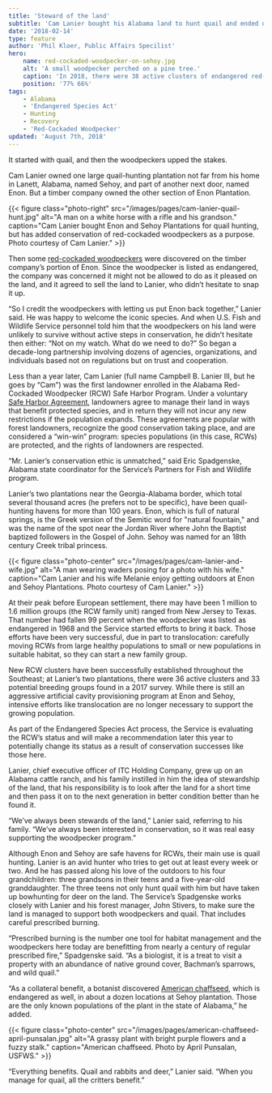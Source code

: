 ```yaml
---
title: 'Steward of the land'
subtitle: 'Cam Lanier bought his Alabama land to hunt quail and ended up helping endangered woodpeckers'
date: '2018-02-14'
type: feature
author: 'Phil Kloer, Public Affairs Specilist'
hero:
    name: red-cockaded-woodpecker-on-sehoy.jpg
    alt: 'A small woodpecker perched on a pine tree.'
    caption: 'In 2018, there were 38 active clusters of endangered red-cockaded woodpeckers on this property in Alabama, thriving there under a Safe Harbor Agreement. Composite photo by Mark Bailey.'
    position: '77% 66%'
tags:
    - Alabama
    - 'Endangered Species Act'
    - Hunting
    - Recovery
    - 'Red-Cockaded Woodpecker'
updated: 'August 7th, 2018'
---
```


It started with quail, and then the woodpeckers upped the stakes. 

Cam Lanier owned one large quail-hunting plantation not far from his home in Lanett, Alabama, named Sehoy, and part of another next door, named Enon. But a timber company owned the other section of Enon Plantation.

{{< figure class="photo-right" src="/images/pages/cam-lanier-quail-hunt.jpg" alt="A man on a white horse with a rifle and his grandson." caption="Cam Lanier bought Enon and Sehoy Plantations for quail hunting, but has added conservation of red-cockaded woodpeckers as a purpose. Photo courtesy of Cam Lanier." >}}

Then some [red-cockaded woodpeckers](https://www.fws.gov/rcwrecovery/rcw.html) were discovered on the timber company’s portion of Enon. Since the woodpecker is listed as endangered, the company was concerned it might not be allowed to do as it pleased on the land, and it agreed to sell the land to Lanier, who didn’t hesitate to snap it up.

“So I credit the woodpeckers with letting us put Enon back together,” Lanier said. He was happy to welcome the iconic species.
And when U.S. Fish and Wildlife Service personnel told him that the woodpeckers on his land were unlikely to survive without active steps in conservation, he didn’t hesitate then either: “Not on my watch. What do we need to do?” 
So began a decade-long partnership involving dozens of agencies, organizations, and individuals based not on regulations but on trust and cooperation.

Less than a year later, Cam Lanier (full name Campbell B. Lanier III, but he goes by “Cam”) was the first landowner enrolled in the Alabama Red-Cockaded Woodpecker (RCW) Safe Harbor Program. Under a voluntary [Safe Harbor Agreement](https://www.fws.gov/endangered/landowners/safe-harbor-agreements.html), landowners agree to manage their land in ways that benefit protected species, and in return they will not incur any new restrictions if the population expands. These agreements are popular with forest landowners, recognize the good conservation taking place, and are considered a “win-win” program: species populations (in this case, RCWs) are protected, and the rights of landowners are respected.

“Mr. Lanier’s conservation ethic is unmatched,” said Eric Spadgenske, Alabama state coordinator for the Service’s Partners for Fish and Wildlife program.

Lanier’s two plantations near the Georgia-Alabama border, which total several thousand acres (he prefers not to be specific), have been quail-hunting havens for more than 100 years. Enon, which is full of natural springs, is the Greek version of the Semitic word for "natural fountain," and was the name of the spot near the Jordan River where John the Baptist baptized followers in the Gospel of John. Sehoy was named for an 18th century Creek tribal princess. 

{{< figure class="photo-center" src="/images/pages/cam-lanier-and-wife.jpg" alt="A man wearing waders posing for a photo with his wife." caption="Cam Lanier and his wife Melanie enjoy getting outdoors at Enon and Sehoy Plantations. Photo courtesy of Cam Lanier." >}}

At their peak before European settlement, there may have been 1 million to 1.6 million groups (the RCW family unit) ranged from New Jersey to Texas. That number had fallen 99 percent when the woodpecker was listed as endangered in 1968 and the Service started efforts to bring it back.
Those efforts have been very successful, due in part to translocation: carefully moving RCWs from large healthy populations to small or new populations in suitable habitat, so they can start a new family group.
 
New RCW clusters have been successfully established throughout the Southeast; at Lanier’s two plantations, there were 36 active clusters and 33 potential breeding groups found in a 2017 survey.  While there is still an aggressive artificial cavity provisioning program at Enon and Sehoy, intensive efforts like translocation are no longer necessary to support the growing population.

As part of the Endangered Species Act process, the Service is evaluating the RCW’s status and will make a recommendation later this year to potentially change its status as a result of conservation successes like those here.
 
Lanier, chief executive officer of ITC Holding Company, grew up on an Alabama cattle ranch, and his family instilled in him the idea of stewardship of the land, that his responsibility is to look after the land for a short time and then pass it on to the next generation in better condition better than he found it.
 
“We’ve always been stewards of the land,” Lanier said, referring to his family.  “We’ve always been interested in conservation, so it was real easy supporting the woodpecker program.”

Although Enon and Sehoy are safe havens for RCWs, their main use is quail hunting. Lanier is an avid hunter who tries to get out at least every week or two. And he has passed along his love of the outdoors to his four grandchildren: three grandsons in their teens and a five-year-old granddaughter. The three teens not only hunt quail with him but have taken up bowhunting for deer on the land.
The Service’s Spadgenske works closely with Lanier and his forest manager, John Stivers, to make sure the land is managed to support both woodpeckers and quail. That includes careful prescribed burning. 

“Prescribed burning is the number one tool for habitat management and the woodpeckers here today are benefitting from nearly a century of regular prescribed fire,” Spadgenske said.  “As a biologist, it is a treat to visit a property with an abundance of native ground cover, Bachman’s sparrows, and wild quail.”

“As a collateral benefit, a botanist discovered [American chaffseed](/wildlife/plants/american-chaffseed/), which is endangered as well, in about a dozen locations at Sehoy plantation. Those are the only known populations of the plant in the state of Alabama,” he added.

{{< figure class="photo-center" src="/images/pages/american-chaffseed-april-punsalan.jpg" alt="A grassy plant with bright purple flowers and a fuzzy stalk." caption="American chaffseed. Photo by April Punsalan, USFWS." >}}

“Everything benefits. Quail and rabbits and deer,” Lanier said. “When you manage for quail, all the critters benefit.”
